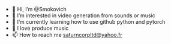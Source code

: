 - 👋 Hi, I’m @Smokovich
- 👀 I’m interested in video generation from sounds or music
- 🌱 I’m currently learning how to use github python and pytorch
- 💞️ I love produce music
- 📫 How to reach me saturncorpltd@yahoo.fr

<!---
Smokovich/Smokovich is a ✨ special ✨ repository because its `README.md` (this file) appears on your GitHub profile.
You can click the Preview link to take a look at your changes.
--->

